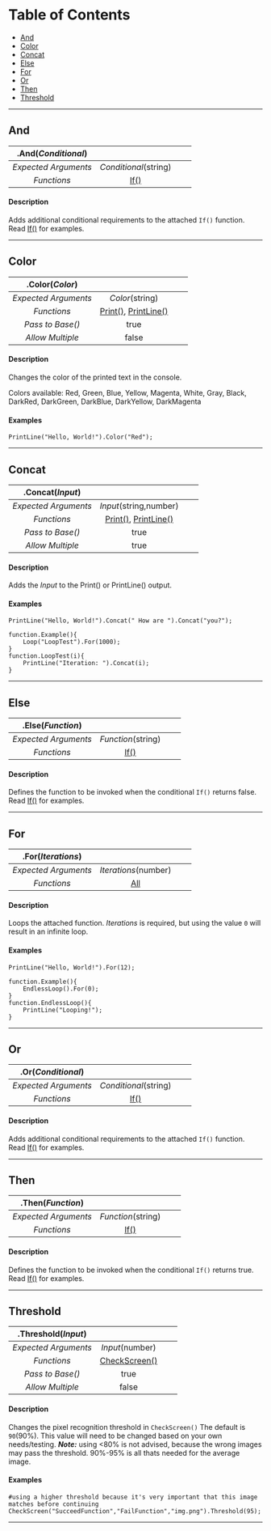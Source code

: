 # Table of Contents
* [And](#and)
* [Color](#color)
* [Concat](#concat)
* [Else](#else)
* [For](#for)
* [Or](#or)
* [Then](#then)
* [Threshold](#threshold)

---

## And
 .And(*Conditional*) | |  | |
:---:|:---:|:---:|:---:
*Expected Arguments* | *Conditional*(string) | 
*Functions* | [If()](/Wiki/Functions.md#if) | 
#### Description
Adds additional conditional requirements to the attached `If()` function. Read [If()](/Wiki/Functions.md#if) for examples.

---

## Color
 .Color(*Color*) | |  | |
:---:|:---:|:---:|:---:
*Expected Arguments* | *Color*(string) | 
*Functions* | [Print()](/Wiki/Functions.md#print), [PrintLine()](/Wiki/Functions.md#printline) | 
*Pass to Base()* | true | 
*Allow Multiple* | false | 
#### Description
Changes the color of the printed text in the console.

Colors available: Red, Green, Blue, Yellow, Magenta, White, Gray, Black, DarkRed, DarkGreen, DarkBlue, DarkYellow, DarkMagenta
#### Examples
`PrintLine("Hello, World!").Color("Red");`

---

## Concat
 .Concat(*Input*) | |  | |
:---:|:---:|:---:|:---:
*Expected Arguments* | *Input*(string,number) | 
*Functions* | [Print()](/Wiki/Functions.md#print), [PrintLine()](/Wiki/Functions.md#printline) | 
*Pass to Base()* | true | 
*Allow Multiple* | true | 
#### Description
Adds the *Input* to the Print() or PrintLine() output.
#### Examples
`PrintLine("Hello, World!").Concat(" How are ").Concat("you?");`

```
function.Example(){
    Loop("LoopTest").For(1000);
}
function.LoopTest(i){
    PrintLine("Iteration: ").Concat(i);
}
```

---

## Else
 .Else(*Function*) | |  | |
:---:|:---:|:---:|:---:
*Expected Arguments* | *Function*(string) | 
*Functions* | [If()](/Wiki/Functions.md#if) | 
#### Description
Defines the function to be invoked when the conditional `If()` returns false. Read [If()](/Wiki/Functions.md#if) for examples.

---

## For
 .For(*Iterations*) | |  | |
:---:|:---:|:---:|:---:
*Expected Arguments* | *Iterations*(number) | 
*Functions* | [All](/Wiki/Functions.md) | 
#### Description
Loops the attached function. *Iterations* is required, but using the value `0` will result in an infinite loop.
#### Examples
`PrintLine("Hello, World!").For(12);`

```
function.Example(){
    EndlessLoop().For(0);
}
function.EndlessLoop(){
    PrintLine("Looping!");
}
```

---

## Or
 .Or(*Conditional*) | |  | |
:---:|:---:|:---:|:---:
*Expected Arguments* | *Conditional*(string) | 
*Functions* | [If()](/Wiki/Functions.md#if) | 
#### Description
Adds additional conditional requirements to the attached `If()` function. Read [If()](/Wiki/Functions.md#if) for examples.

---

## Then
 .Then(*Function*) | |  | |
:---:|:---:|:---:|:---:
*Expected Arguments* | *Function*(string) | 
*Functions* | [If()](/Wiki/Functions.md#if) | 
#### Description
Defines the function to be invoked when the conditional `If()` returns true. Read [If()](/Wiki/Functions.md#if) for examples.

---

## Threshold
 .Threshold(*Input*) | |  | |
:---:|:---:|:---:|:---:
*Expected Arguments* | *Input*(number) | 
*Functions* | [CheckScreen()](/Wiki/Functions.md#checkscreen) | 
*Pass to Base()* | true | 
*Allow Multiple* | false | 
#### Description
Changes the pixel recognition threshold in `CheckScreen()` The default is `90`(90%). This value will need to be changed based on your own needs/testing. ***Note:*** using <80% is not advised, because the wrong images may pass the threshold. 90%-95% is all thats needed for the average image.
#### Examples
```
#using a higher threshold because it's very important that this image matches before continuing
CheckScreen("SucceedFunction","FailFunction","img.png").Threshold(95);
```

---

